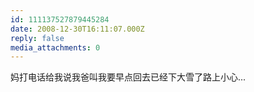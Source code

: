 ```yaml
---
id: 111137527879445284
date: 2008-12-30T16:11:07.000Z
reply: false
media_attachments: 0
---
```


妈打电话给我说我爸叫我要早点回去已经下大雪了路上小心...

